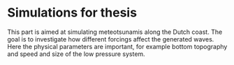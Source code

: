# Simulations for thesis

This part is aimed at simulating meteotsunamis along the Dutch coast.
The goal is to investigate how different forcings affect the generated waves.
Here the physical parameters are important, for example bottom topography and speed and size of the low pressure system.


